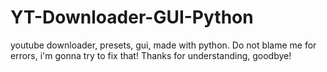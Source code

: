 # YT-Downloader-GUI-Python
youtube downloader, presets, gui, made with python.
Do not blame me for errors, i'm gonna try to fix that!
Thanks for understanding, goodbye!
